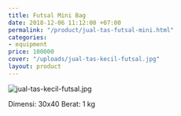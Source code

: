 ```yaml
---
title: Futsal Mini Bag
date: 2018-12-06 11:12:00 +07:00
permalink: "/product/jual-tas-futsal-mini.html"
categories:
- equipment
price: 100000
cover: "/uploads/jual-tas-kecil-futsal.jpg"
layout: product
---
```


![jual-tas-kecil-futsal.jpg](/uploads/jual-tas-kecil-futsal.jpg)

Dimensi: 30x40
Berat: 1 kg